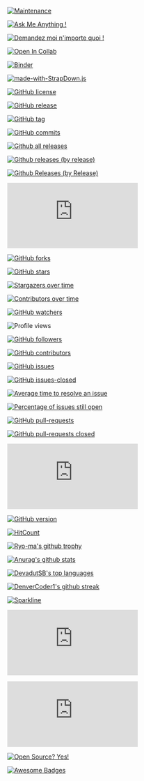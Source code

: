 [![Maintenance](https://img.shields.io/badge/Maintained%3F-yes-green.svg)](https://GitHub.com/DevadutSB/StrapDown.js/graphs/commit-activity)

[![Ask Me Anything !](https://img.shields.io/badge/Ask%20me-anything-1abc9c.svg)](https://GitHub.com/DevadutSB/ama)

[![Demandez moi n'importe quoi !](https://img.shields.io/badge/Demandez%20moi-n'%20importe%20quoi-1abc9c.svg)](https://GitHub.com/DevadutSB/ama.fr)

[![Open In Collab](https://colab.research.google.com/assets/colab-badge.svg)](https://colab.research.google.com/github/DevadutSB/badges)

[![Binder](https://binder.pangeo.io/badge_logo.svg)](https://binder.pangeo.io/v2/gh/DevadutSB/badges/master)

[![made-with-StrapDown.js](https://img.shields.io/badge/Made%20with-StrapDown.js-1f425f.svg)](https://GitHub.com/DevadutSB/StrapDown.js/)

[![GitHub license](https://img.shields.io/github/license/DevadutSB/StrapDown.js.svg)](https://github.com/DevadutSB/StrapDown.js/blob/master/LICENSE)

[![GitHub release](https://img.shields.io/github/release/DevadutSB/StrapDown.js.svg)](https://GitHub.com/DevadutSB/StrapDown.js/releases/)

[![GitHub tag](https://img.shields.io/github/tag/DevadutSB/StrapDown.js.svg)](https://GitHub.com/DevadutSB/StrapDown.js/tags/)

[![GitHub commits](https://img.shields.io/github/commits-since/DevadutSB/StrapDown.js/v1.0.0.svg)](https://GitHub.com/DevadutSB/StrapDown.js/commit/)

[![Github all releases](https://img.shields.io/github/downloads/DevadutSB/StrapDown.js/total.svg)](https://GitHub.com/DevadutSB/StrapDown.js/releases/)

[![Github releases (by release)](https://img.shields.io/github/downloads/DevadutSB/StrapDown.js/v1.1/total.svg)](https://GitHub.com/DevadutSB/StrapDown.js/releases/)

[![Github Releases (by Release)](https://img.shields.io/github/downloads/DevadutSB/StrapDown.js/v1.0.0/total.svg)](https://GitHub.com/DevadutSB/StrapDown.js/releases/)

[![Github releases (by asset)](https://img.shields.io/github/downloads/DevadutSB/StrapDown.js/latest/strapdown.min.js)](https://GitHub.com/DevadutSB/StrapDown.js/releases/)

[![GitHub forks](https://img.shields.io/github/forks/DevadutSB/StrapDown.js.svg?style=social&label=Fork&maxAge=2592000)](https://GitHub.com/DevadutSB/StrapDown.js/network/)

[![GitHub stars](https://img.shields.io/github/stars/DevadutSB/StrapDown.js.svg?style=social&label=Star&maxAge=2592000)](https://GitHub.com/DevadutSB/StrapDown.js/stargazers/)

[![Stargazers over time](https://starchart.cc/DevadutSB/badges.svg)](https://starchart.cc/DevadutSB/badges)

[![Contributors over time](https://contributor-graph-api.apiseven.com/contributors-svg?chart=contributorOverTime&repo=DevadutSB/badges)](https://www.apiseven.com/en/contributor-graph?chart=contributorOverTime&repo=DevadutSB/badges)

[![GitHub watchers](https://img.shields.io/github/watchers/DevadutSB/StrapDown.js.svg?style=social&label=Watch&maxAge=2592000)](https://GitHub.com/DevadutSB/StrapDown.js/watchers/)

![Profile views](https://gpvc.arturio.dev/DevadutSB)

[![GitHub followers](https://img.shields.io/github/followers/DevadutSB.svg?style=social&label=Follow&maxAge=2592000)](https://github.com/DevadutSB?tab=followers)

[![GitHub contributors](https://img.shields.io/github/contributors/DevadutSB/badges.svg)](https://GitHub.com/DevadutSB/badges/graphs/contributors/)

[![GitHub issues](https://img.shields.io/github/issues/DevadutSB/StrapDown.js.svg)](https://GitHub.com/DevadutSB/StrapDown.js/issues/)

[![GitHub issues-closed](https://img.shields.io/github/issues-closed/DevadutSB/StrapDown.js.svg)](https://GitHub.com/DevadutSB/StrapDown.js/issues?q=is%3Aissue+is%3Aclosed)

[![Average time to resolve an issue](http://isitmaintained.com/badge/resolution/DevadutSB/badges.svg)](http://isitmaintained.com/project/DevadutSB/badges "Average time to resolve an issue")

[![Percentage of issues still open](http://isitmaintained.com/badge/open/DevadutSB/badges.svg)](http://isitmaintained.com/project/DevadutSB/badges "Percentage of issues still open")

[![GitHub pull-requests](https://img.shields.io/github/issues-pr/DevadutSB/StrapDown.js.svg)](https://GitHub.com/DevadutSB/StrapDown.js/pull/)

[![GitHub pull-requests closed](https://img.shields.io/github/issues-pr-closed/DevadutSB/StrapDown.js.svg)](https://GitHub.com/DevadutSB/StrapDown.js/pull/)

[![Only 32 Kb](https://badge-size.herokuapp.com/DevadutSB/StrapDown.js/master/strapdown.min.js)](https://github.com/DevadutSB/StrapDown.js/blob/master/strapdown.min.js)

[![GitHub version](https://badge.fury.io/gh/DevadutSB%2FStrapDown.js.svg)](https://github.com/DevadutSB/StrapDown.js)

[![HitCount](http://hits.dwyl.io/DevadutSB/badges.svg)](http://hits.dwyl.io/DevadutSB/badges)

[![Ryo-ma's github trophy](https://github-profile-trophy.vercel.app/?username=DevadutSB&row=1)](https://github.com/ryo-ma/github-profile-trophy)

[![Anurag's github stats](https://github-readme-stats.vercel.app/api?username=DevadutSB&theme=blue-green)](https://github.com/anuraghazra/github-readme-stats)

[![DevadutSB's top languages](https://github-readme-stats.vercel.app/api/top-langs/?username=DevadutSB&theme=blue-green)](https://github.com/anuraghazra/github-readme-stats)

[![DenverCoder1's github streak](https://github-readme-streak-stats.herokuapp.com/?user=DevadutSB&theme=blue-green)](https://github.com/DenverCoder1/github-readme-streak-stats)

[![Sparkline](https://stars.medv.io/DevadutSB/badges.svg)](https://stars.medv.io/DevadutSB/badges)

[![Analytics](https://ga-beacon.appspot.com/UA-38514290-17/github.com/DevadutSB/badges/README.md?pixel)](https://GitHub.com/DevadutSB/badges/)

[![Analytics](https://ga-beacon.appspot.com/UA-38514290-17/github.com/DevadutSB/badges/README.md)](https://GitHub.com/DevadutSB/badges/)

[![Open Source? Yes!](https://badgen.net/badge/Open%20Source%20%3F/Yes%21/blue?icon=github)](https://github.com/DevadutSB/badges/)

[![Awesome Badges](https://img.shields.io/badge/badges-awesome-green.svg)](https://github.com/DevadutSB/badges)
